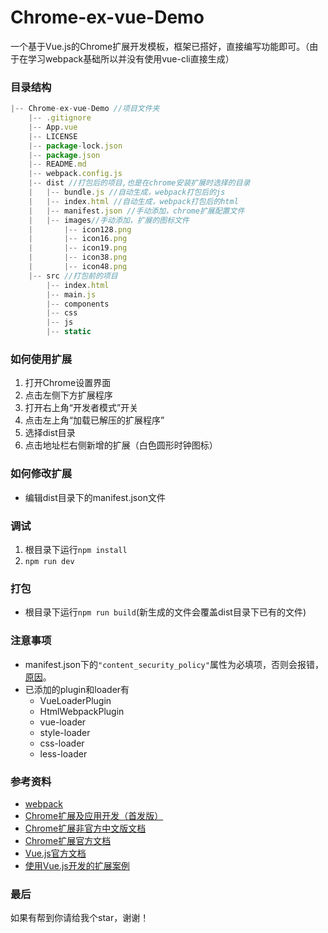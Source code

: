 # Chrome-ex-vue-Demo
一个基于Vue.js的Chrome扩展开发模板，框架已搭好，直接编写功能即可。（由于在学习webpack基础所以并没有使用vue-cli直接生成）

### 目录结构

```js
|-- Chrome-ex-vue-Demo //项目文件夹
    |-- .gitignore
    |-- App.vue 
    |-- LICENSE
    |-- package-lock.json
    |-- package.json
    |-- README.md
    |-- webpack.config.js
    |-- dist //打包后的项目,也是在chrome安装扩展时选择的目录
    |   |-- bundle.js //自动生成，webpack打包后的js
    |   |-- index.html //自动生成，webpack打包后的html
    |   |-- manifest.json //手动添加，chrome扩展配置文件
    |   |-- images//手动添加，扩展的图标文件
    |       |-- icon128.png
    |       |-- icon16.png
    |       |-- icon19.png
    |       |-- icon38.png
    |       |-- icon48.png
    |-- src //打包前的项目
        |-- index.html
        |-- main.js
        |-- components
        |-- css
        |-- js
        |-- static
```
### 如何使用扩展
1. 打开Chrome设置界面
2. 点击左侧下方扩展程序
3. 打开右上角“开发者模式”开关
4. 点击左上角“加载已解压的扩展程序”
5. 选择dist目录
6. 点击地址栏右侧新增的扩展（白色圆形时钟图标）

### 如何修改扩展
+ 编辑dist目录下的manifest.json文件

### 调试
1. 根目录下运行`npm install`
2. `npm run dev`
### 打包
+ 根目录下运行`npm run build`(新生成的文件会覆盖dist目录下已有的文件)
### 注意事项
+ manifest.json下的`"content_security_policy"`属性为必填项，否则会报错，[原因](https://www.cnblogs.com/smartXiang/p/6929617.html)。
+ 已添加的plugin和loader有
    + VueLoaderPlugin
    + HtmlWebpackPlugin
    + vue-loader
    + style-loader
    + css-loader
    + less-loader
### 参考资料
+ [webpack](https://www.webpackjs.com/)
+ [Chrome扩展及应用开发（首发版）](https://www.ituring.com.cn/book/1421)
+ [Chrome扩展非官方中文版文档](https://crxdoc-zh.appspot.com/extensions/getstarted)
+ [Chrome扩展官方文档](https://developer.chrome.com/extensions)
+ [Vue.js官方文档](https://cn.vuejs.org/index.html)
+ [使用Vue.js开发的扩展案例](https://github.com/lavyun/Easy-todo)
### 最后
如果有帮到你请给我个star，谢谢！